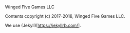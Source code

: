 Winged Five Games LLC

Contents copyright (c) 2017-2018, Winged Five Games LLC.

We use (Jekyll)[https://jekyllrb.com/].
